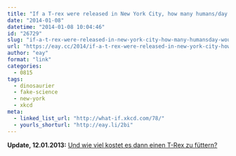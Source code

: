 ```yaml
---
title: "If a T-rex were released in New York City, how many humans/day would it need to consume to get its needed calorie intake?"
date: "2014-01-08"
datetime: "2014-01-08 10:04:46"
id: "26729"
slug: "if-a-t-rex-were-released-in-new-york-city-how-many-humansday-would-it-need-to-consume-to-get-its-needed-calorie-intake"
url: "https://eay.cc/2014/if-a-t-rex-were-released-in-new-york-city-how-many-humansday-would-it-need-to-consume-to-get-its-needed-calorie-intake/"
author: "eay"
format: "link"
categories:
  - 0815
tags:
  - dinosaurier
  - fake-science
  - new-york
  - xkcd
meta:
  - linked_list_url: "http://what-if.xkcd.com/78/"
  - yourls_shorturl: "http://eay.li/2bi"
---
```


**Update, 12.01.2013:** [Und wie viel kostet es dann einen T-Rex zu füttern?](//eay.cc/2014/wie-viel-kostet-es-einen-t-rex-zu-fuettern/)
